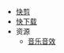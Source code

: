<!-- docs/_sidebar.md -->

* [快剪](/)
* [快下载](pages/fastdownloader.md)
* 资源
    * [音乐音效](pages/music.md)


